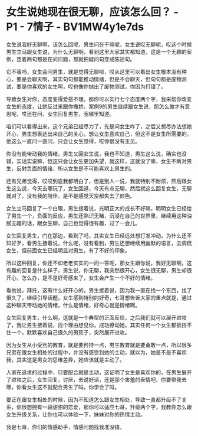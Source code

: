 # 女生说她现在很无聊，应该怎么回？ - P1 - 7情子 - BV1MW4y1e7ds

女生说我好无聊啊，该怎么回呢，男生问在干嘛呢，女生说哎无聊呢，哎这个时候男生立马跟女生说，为什么无聊啊，看到这里大家其实都知道，这是一个无趣的案例，连着两句都是在问问题，那就把疑问句变成陈述句。

它不香吗，女生会问男生，就是觉得无聊呗，哎从这里可以看出女生根本没有种心，要是会聊天啊，其实句句都能推动情绪，但是不会聊天，但句句都是废物测试，要是你喜欢的女生啊，哎也像你抛出了废物测试，你因为打错了。

导致女生对你，态度变得爱搭不理，那你可以实行七个态度两个字，我来帮你改变女生的态度，让她反过来跟你撒娇，案例9的男生继续跟女生说，那怎么做才有意思呢，哎还在问，女生回复男生，我哪里知道。

咱们可以看得出来，这个兄弟已经尽力了，先是问女生咋了，之后又想尽办法想她开心，男生想表达出来自己的关心，想让女生喜欢自己，但这不是女生所需要的，他这么一直问一直问，只会让女生觉得，哎你很没有主见。

你没有能带动我的情绪，男生又回女生说，我也不知道，男生这么说，确实也没错，实话实说嘛，但这只会让女生更加失望，就这样，这就没了嘛，女生不断对男生，反射负面的情绪，所以女生是不可能喜欢上男生的。

还有兄弟觉得，哎哎到底我都明白了，但是别人一说，我就特别不耐烦，然后跟女生这么说，今天去哪玩了，女生回道，今天有点无聊，然后就这么回复女生，无聊就对了，没有我的陪伴，是不是感觉天空都失去了颜色。

女生立马回复了一个白眼，男生接着说，光明正大的成长不好嘛，明明女生已经给了男生一个，负面的反应，男生还熟识无睹，沉浸在自己的世界里，继续用这种油腻无趣的话，跟女生聊，自己也觉得很有趣，过了一会儿。

女生回复男生，门在那边，看到了吗，其实女生已经远处想打发冲动，为什么还不知好歹，看男生接着说，什么呢，没有看到，男生还想继续用幽默的语言，去调侃女生，但前面女生已经明显对男生，有了不好的印象。

所以这种回复，你还不如老老实实的一问一答呢，那女生跟你说，我好无聊啊，这有趣的回复是什么样子，男生说，你无聊，我突然很开心，女生很无聊，男生却很开心，怎么办，是不是好奇感来了，女生会产生一个不好的情绪。

看他说，拜托，这有什么好开心的，男生接着说，因为我一直在找一个东西，找了很久了，继续引导话题，女生感到特别的好奇，七哥想告诉大家的重点就是，通过这种聊天带动她的情绪，什么是情绪，好奇心就是情绪啊。

女生回复男生，什么啊，这就是一个典型的正面反应，之后我们就可以展开进攻了，我让男生接着说，找个理由想见你，成功撩动她，其实任何一个女生都抵挡不住一个，默默喜欢自己很久的男孩子，突然展开进攻。

因为女生从小受到的教育，就是要矜持一点，男生教育就是要勇敢一点，所以很多兄弟在跟女生相处的过程中，并没有感受到她的主动，就以为，她是不是不喜欢我，其实这是男女的思维差异，她应该就是主动了。

人家在追求的过程中，只要配合就是主动，这证明了女生是喜欢你的，在男生展开了进攻之后，女生回复，讨厌，去说好话，还是那个害羞的表情吧，你要带我去哪，你看女生这不就配合男生了吗，你学会了吗。

要正在跟女生相处的时候，因为不知道怎么跟女生相处，导致一直都升级不了关系，你很想拥有一段甜甜的恋爱，那你可以适应七哥，升级两个字，我教你怎么跟女生升级关系，让你也可以体验一下，妹妹对你的热情主动。

我是七哥，你们的情感助手，情感问题找我准没错。